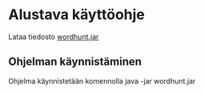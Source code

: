 # Alustava käyttöohje

Lataa tiedosto [wordhunt.jar](https://github.com/picada/otm-harjoitustyo/releases/download/viikko6/wordhunt.jar)

## Ohjelman käynnistäminen 

Ohjelma käynnistetään komennolla java -jar wordhunt.jar
